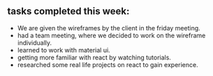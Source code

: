 ## tasks completed this week:

- We are given the wireframes by the client in the friday meeting.
- had a team meeting, where we decided to work on the wireframe individually.
- learned to work with material ui.
- getting more familiar with react by watching tutorials.
- researched some real life projects on react to gain experience.
